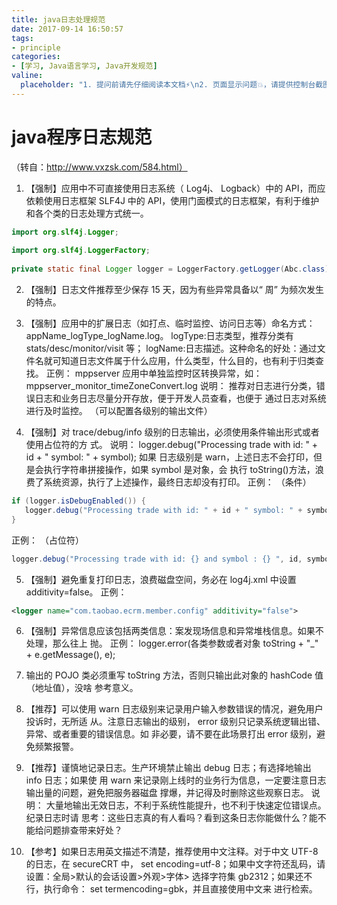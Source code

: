 ```yaml
---
title: java日志处理规范
date: 2017-09-14 16:50:57
tags:
- principle
categories:
- [学习, Java语言学习, Java开发规范]
valine:
  placeholder: "1. 提问前请先仔细阅读本文档⚡\n2. 页面显示问题💥，请提供控制台截图📸或者您的测试网址\n3. 其他任何报错💣，请提供详细描述和截图📸，祝食用愉快💪"
---
```


# java程序日志规范
（转自：http://www.vxzsk.com/584.html）

1. 【强制】应用中不可直接使用日志系统（ Log4j、 Logback）中的 API，而应依赖使用日志框架
   SLF4J 中的 API，使用门面模式的日志框架，有利于维护和各个类的日志处理方式统一。
```java
import org.slf4j.Logger;
 
import org.slf4j.LoggerFactory;
 
private static final Logger logger = LoggerFactory.getLogger(Abc.class);
```

2. 【强制】日志文件推荐至少保存 15 天，因为有些异常具备以“ 周” 为频次发生的特点。

3. 【强制】应用中的扩展日志（如打点、临时监控、访问日志等）命名方式：
   appName_logType_logName.log。 logType:日志类型，推荐分类有 stats/desc/monitor/visit
   等； logName:日志描述。这种命名的好处：通过文件名就可知道日志文件属于什么应用，什么类型，什么目的，也有利于归类查找。
   正例： mppserver 应用中单独监控时区转换异常，如：
   mppserver_monitor_timeZoneConvert.log
   说明： 推荐对日志进行分类，错误日志和业务日志尽量分开存放，便于开发人员查看，也便于
   通过日志对系统进行及时监控。
   （可以配置各级别的输出文件）

4. 【强制】对 trace/debug/info 级别的日志输出，必须使用条件输出形式或者使用占位符的方
   式。
   说明： logger.debug("Processing trade with id: " + id + " symbol: " + symbol); 如果
   日志级别是 warn，上述日志不会打印，但是会执行字符串拼接操作，如果 symbol 是对象，会
   执行 toString()方法，浪费了系统资源，执行了上述操作，最终日志却没有打印。
   正例： （条件）
```java
if (logger.isDebugEnabled()) {
   logger.debug("Processing trade with id: " + id + " symbol: " + symbol);
}
```
正例： （占位符）
```java
logger.debug("Processing trade with id: {} and symbol : {} ", id, symbol);
```

5. 【强制】避免重复打印日志，浪费磁盘空间，务必在 log4j.xml 中设置 additivity=false。
   正例： 
```xml
<logger name="com.taobao.ecrm.member.config" additivity="false">
```   

6. 【强制】异常信息应该包括两类信息：案发现场信息和异常堆栈信息。如果不处理，那么往上
   抛。
   正例： logger.error(各类参数或者对象 toString + "_" + e.getMessage(), e);

7. 输出的 POJO 类必须重写 toString 方法，否则只输出此对象的 hashCode 值（地址值），没啥
   参考意义。

8. 【推荐】可以使用 warn 日志级别来记录用户输入参数错误的情况，避免用户投诉时，无所适
   从。注意日志输出的级别， error 级别只记录系统逻辑出错、异常、或者重要的错误信息。如
   非必要，请不要在此场景打出 error 级别，避免频繁报警。

9. 【推荐】谨慎地记录日志。生产环境禁止输出 debug 日志；有选择地输出 info 日志；如果使
   用 warn 来记录刚上线时的业务行为信息，一定要注意日志输出量的问题，避免把服务器磁盘
   撑爆，并记得及时删除这些观察日志。
   说明： 大量地输出无效日志，不利于系统性能提升，也不利于快速定位错误点。纪录日志时请
   思考：这些日志真的有人看吗？看到这条日志你能做什么？能不能给问题排查带来好处？

10. 【参考】如果日志用英文描述不清楚，推荐使用中文注释。对于中文 UTF-8 的日志，在 secureCRT
中， set encoding=utf-8；如果中文字符还乱码，请设置：全局>默认的会话设置>外观>字体>
选择字符集 gb2312；如果还不行，执行命令： set termencoding=gbk，并且直接使用中文来
进行检索。

